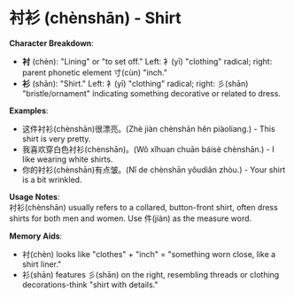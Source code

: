 # **衬衫 (chènshān) - Shirt**

**Character Breakdown**:  
- **衬** (chèn): "Lining" or "to set off." Left: 衤(yī) "clothing" radical; right: parent phonetic element 寸(cùn) "inch."  
- **衫** (shān): "Shirt." Left: 衤(yī) "clothing" radical; right: 彡(shān) "bristle/ornament" indicating something decorative or related to dress.

**Examples**:  
- 这件衬衫(chènshān)很漂亮。(Zhè jiàn chènshān hěn piàoliang.) - This shirt is very pretty.  
- 我喜欢穿白色衬衫(chènshān)。(Wǒ xǐhuan chuān báisè chènshān.) - I like wearing white shirts.  
- 你的衬衫(chènshān)有点皱。(Nǐ de chènshān yǒudiǎn zhòu.) - Your shirt is a bit wrinkled.

**Usage Notes**:  
衬衫(chènshān) usually refers to a collared, button-front shirt, often dress shirts for both men and women. Use 件(jiàn) as the measure word.

**Memory Aids**:  
- 衬(chèn) looks like "clothes" + "inch" = "something worn close, like a shirt liner."  
- 衫(shān) features 彡(shān) on the right, resembling threads or clothing decorations-think "shirt with details."